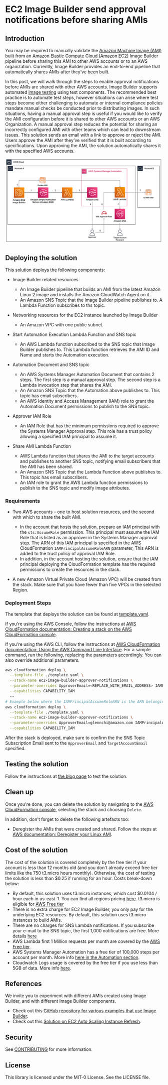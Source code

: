# EC2 Image Builder send approval notifications before sharing AMIs

## Introduction

You may be required to manually validate the [Amazon Machine Image (AMI)](https://docs.aws.amazon.com/AWSEC2/latest/UserGuide/AMIs.html) built from an [Amazon Elastic Compute Cloud (Amazon EC2)](https://aws.amazon.com/ec2/) Image Builder pipeline before sharing this AMI to other AWS accounts or to an AWS organization. Currently, Image Builder provides an end-to-end pipeline that automatically shares AMIs after they’ve been built.

In this post, we will walk through the steps to enable approval notifications before AMIs are shared with other AWS accounts. Image Builder supports automated [image testing](https://docs.aws.amazon.com/imagebuilder/latest/userguide/how-image-builder-works.html) using test components. The recommended best practice is to automate test steps, however situations can arise where test steps become either challenging to automate or internal compliance policies mandate manual checks be conducted prior to distributing images. In such situations, having a manual approval step is useful if you would like to verify the AMI configuration before it is shared to other AWS accounts or an AWS Organization. A manual approval step reduces the potential for sharing an incorrectly configured AMI with other teams which can lead to downstream issues. This solution sends an email with a link to approve or reject the AMI. Users approve the AMI after they’ve verified that it is built according to specifications. Upon approving the AMI, the solution automatically shares it with the specified AWS accounts.

![Architecture](./images/architecture-diagram.png)

## Deploying the solution

This solution deploys the following components:

* Image Builder related resources

  * An Image Builder pipeline that builds an AMI from the latest Amazon Linux 2 image and installs the Amazon CloudWatch Agent on it.
  * An Amazon SNS Topic that the Image Builder pipeline publishes to. A Lambda Function subscribes to ths topic.

* Networking resources for the EC2 instance launched by Image Builder

  * An Amazon VPC with one public subnet.

* Start Automation Execution Lambda Function and SNS topic

  * An AWS Lambda function subscribed to the SNS topic that Image Builder publishes to. This Lambda function retrieves the AMI ID and Name and starts the Automation execution.

* Automation Document and SNS topic

  * An AWS Systems Manager Automation Document that contains 2 steps. The first step is a manual approval step. The second step is a Lambda invocation step that shares the AMI.
  * An Amazon SNS Topic that the Automation above publishes to. This topic has email subscribers.
  * An AWS Identity and Access Management (IAM) role to grant the Automation Document permissions to publish to the SNS topic.

* Approver IAM Role

  * An IAM Role that has the minimum permissions required to approve the Systems Manager Approval step. This role has a trust policy allowing a specified IAM principal to assume it.

* Share AMI Lambda Function

  * AWS Lambda function that shares the AMI to the target accounts and publishes to another SNS topic, notifying email subscribers that the AMI has been shared.
  * An Amazon SNS Topic that the Lambda Function above publishes to. This topic has email subscribers.
  * An IAM role to grant the AWS Lambda function permissions to publish to the SNS topic and modify image attributes.

### Requirements

- Two AWS accounts – one to host solution resources, and the second with which to share the built AMI.

    - In the account that hosts the solution, prepare an IAM principal with the `sts:AssumeRole` permission. This principal must assume the IAM Role that is listed as an approver in the Systems Manager approval step. The ARN of this IAM principal is specified in the AWS CloudFormation `IAMPrincipalAssumeRoleARN` parameter, This ARN is added to the trust policy of approval IAM Role.
    - In addition, in the account hosting the solution, ensure that the IAM principal deploying the CloudFormation template has the required permissions to create the resources in the stack.

-	A new Amazon Virtual Private Cloud (Amazon VPC) will be created from the stack. Make sure that you have fewer than five VPCs in the selected Region.

### Deployment Steps

The template that deploys the solution can be found at [template.yaml](./template.yaml).

If you're using the AWS Console, follow the instructions at [AWS CloudFormation documentation: Creating a stack on the AWS CloudFormation console](https://docs.aws.amazon.com/AWSCloudFormation/latest/UserGuide/cfn-console-create-stack.html).

If you're using the AWS CLI, follow the instructions at [AWS CloudFormation documentation: Using the AWS Command Line Interface](https://docs.aws.amazon.com/AWSCloudFormation/latest/UserGuide/cfn-using-cli.html). For a sample command, run the following, replacing the parameters accordingly. You can also override additional parameters.

```bash
aws cloudformation deploy \
  --template-file ./template.yaml \
  --stack-name ec2-image-builder-approver-notifications \
  --parameter-overrides ApproverEmail=<REPLACE_WITH_EMAIL_ADDRESS> IAMPrincipalAssumeRoleARN=<REPLACE_WITH_IAM_PRINCIPAL_ARN> TargetAccountEmail=<REPLACE_WITH_EMAIL_ADDRESS> TargetAccountIds=<REPLACE_WITH_ACCOUNT_ID> LambdaCloudWatchLogGroupRetentionInDays=<REPLACE_WITH_VALID_DAYS> \
  --capabilities CAPABILITY_IAM
  --
# Example below where the IAMPrincipalAssumeRoleARN is the ARN belonging to an AWS IAM Identity Center (successor to AWS Single Sign-On) Federated User
aws cloudformation deploy \
  --template-file ./template.yaml \
  --stack-name ec2-image-builder-approver-notifications \
  --parameter-overrides ApproverEmail=glennchi@amazon.com IAMPrincipalAssumeRoleARN=arn:aws:sts::123456789012:assumed-role/example/example TargetAccountEmail=example2@example.com TargetAccountIds=987654321012 LambdaCloudWatchLogGroupRetentionInDays=30 \
  --capabilities CAPABILITY_IAM
```

After the stack is deployed, make sure to confirm the the SNS Topic Subscription Email sent to the `ApproverEmail` and `TargetAccountEmail` specified.

## Testing the solution

Follow the instructions at [the blog page](https://aws.amazon.com/blogs/compute/adding-approval-notifications-to-ec2-image-builder-before-sharing-amis-2/) to test the solution.

## Clean up

Once you're done, you can delete the solution by navigating to the [AWS CloudFormation console](https://console.aws.amazon.com/cloudformation/home?#/stacks/), selecting the stack and choosing `Delete`.

In addition, don't forget to delete the following artefacts too:

* Deregister the AMIs that were created and shared. Follow the steps at [AWS documentation: Deregister your Linux AMI](https://docs.aws.amazon.com/AWSEC2/latest/UserGuide/deregister-ami.html).

## Cost of the solution

The cost of the solution is covered completely by the free tier if your account is less than 12 months old (and you don't already exceed free tier limits like the 750 t3.micro hours monthly). Otherwise, the cost of testing the solution is less than $0.25 if running for an hour. Costs break-down below:

* By default, this solution uses t3.micro instances, which cost $0.0104 / hour each in us-east-1. You can find all regions pricing [here](https://aws.amazon.com/ec2/pricing/on-demand/). t3.micro is eligible for [AWS Free tier](https://aws.amazon.com/free/?all-free-tier.sort-by=item.additionalFields.SortRank&all-free-tier.sort-order=asc)
* There is no extra charge for EC2 Image Builder, you only pay for the underlying EC2 resources. By default, this solution uses t3.micro instances to build AMIs.
* There are no charges for SNS Lambda notifications. If you subscribe your e-mail to the SNS topic, the first 1,000 notifications are free. More details [here](https://aws.amazon.com/sns/pricing/)
* AWS Lambda first 1 Million requests per month are covered by the [AWS Free tier](https://aws.amazon.com/free/?all-free-tier.sort-by=item.additionalFields.SortRank&all-free-tier.sort-order=asc).
* AWS Systems Manager Automation has a free tier of 100,000 steps per account per month. More info [here in the Automation section](https://aws.amazon.com/systems-manager/pricing/).
* Cloudwatch Logs usage is covered by the free tier if you use less than 5GB of data. More info [here](https://aws.amazon.com/cloudwatch/pricing/).

## References

We invite you to experiment with different AMIs created using Image Builder, and with different Image Builder components.

* Check out this [GitHub repository for various examples that use Image Builder](https://github.com/aws-samples/amazon-ec2-image-builder-samples).
* Check out this [Solution on EC2 Auto Scaling Instance Refresh](https://github.com/aws-samples/ec2-auto-scaling-instance-refresh-sample).

## Security

See [CONTRIBUTING](CONTRIBUTING.md#security-issue-notifications) for more information.

## License

This library is licensed under the MIT-0 License. See the LICENSE file.
